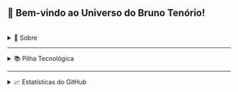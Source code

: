 ## 👋 Bem-vindo ao Universo do Bruno Tenório!

<br>

<details>
  <summary>👤 Sobre</summary>

  <br>

  <a href="https://asmitbm.github.io/">
    <img src="https://uploaddeimagens.com.br/images/004/667/554/full/9.jpg?1700259110" width="100%" alt="Banner">
  </a>

  <br>
  <br>

  🎓 Estudante de Bacharelado em Tecnologia da Informação na [UNIVESP](https://univesp.br/).

  💻 Desenvolvedor Front-End com foco em **JavaScript/TypeScript**, atuando com **React.js**, **Vue.js** e **Next.js**, criando interfaces modernas, responsivas e performáticas.

  🔧 Evoluindo como Desenvolvedor Full Stack, com experiência em **Node.js**, **Sequelize ORM** e **Express**, contribuindo para soluções eficientes em diferentes contextos.

  📚 Sempre em aprendizado contínuo, aprimorando habilidades e explorando melhores práticas, especialmente em performance, acessibilidade e experiência do usuário, com apoio da [Alura](https://www.alura.com.br/).

  🚀 Experiência no desenvolvimento e otimização de plataformas digitais, priorizando eficiência, usabilidade e inovação, entregando valor real para empresas.

  🤝 Atuação colaborativa em equipes multidisciplinares, transformando requisitos técnicos em soluções escaláveis e de qualidade.

  Fora do código, gosto de correr, praticar esportes e, claro, torcer eternamente pelo **São Paulo**.  
  Gosta de tecnologia ou quer trocar uma ideia? Fique à vontade para se conectar:
  
  <br>

  <p align="center">
    <a href="https://www.linkedin.com/in/bruno-tenorio/" target="_blank" rel="noopener noreferrer">
      <img src="https://img.shields.io/badge/LinkedIn-0077B5?style=for-the-badge&logo=linkedin&logoColor=white" alt="LinkedIn">
    </a>
    <a href="mailto:tenoriobn@gmail.com" target="_blank" rel="noopener noreferrer">
      <img src="https://img.shields.io/badge/Gmail-D14836?style=for-the-badge&logo=gmail&logoColor=white" alt="Gmail">
    </a>
  </p>
</details>

---

<details>
  <summary>📚 Pilha Tecnológica</summary>
  
  ### 🚀 Linguagens
  ![HTML5](https://img.shields.io/badge/HTML5-E34F26?style=for-the-badge&logo=html5&logoColor=white)
  ![CSS3](https://img.shields.io/badge/CSS3-1572B6?style=for-the-badge&logo=css3&logoColor=white)
  ![SASS](https://img.shields.io/badge/Sass-CC6699?style=for-the-badge&logo=sass&logoColor=white)
  ![JavaScript](https://img.shields.io/badge/JavaScript-F7DF1E?style=for-the-badge&logo=javascript&logoColor=black)
  ![TypeScript](https://img.shields.io/badge/TypeScript-007ACC?style=for-the-badge&logo=typescript&logoColor=white)
  
  ### 🧩 Bibliotecas & Frameworks
  ![React.js](https://img.shields.io/badge/React-61DAFB?style=for-the-badge&logo=react&logoColor=black)
  ![Vue.js](https://img.shields.io/badge/Vue.js-4FC08D?style=for-the-badge&logo=vuedotjs&logoColor=white)
  ![Next.js](https://img.shields.io/badge/Next.js-000000?style=for-the-badge&logo=nextdotjs&logoColor=white)
  ![React Router](https://img.shields.io/badge/React_Router-CA4245?style=for-the-badge&logo=react-router&logoColor=white)
  ![React Query](https://img.shields.io/badge/React_Query-FF4154?style=for-the-badge&logo=ReactQuery&logoColor=white)
  ![Node.js](https://img.shields.io/badge/Node.js-339933?style=for-the-badge&logo=nodedotjs&logoColor=white)
  ![Express.js](https://img.shields.io/badge/Express.js-000000?style=for-the-badge&logo=express&logoColor=white)
  ![Sequelize](https://img.shields.io/badge/Sequelize-52B0E7?style=for-the-badge&logo=Sequelize&logoColor=white)
  ![JWT](https://img.shields.io/badge/JWT-000000?style=for-the-badge&logo=JSON%20web%20tokens&logoColor=white)
  ![Apollo GraphQL](https://img.shields.io/badge/Apollo_GraphQL-311C87?style=for-the-badge&logo=ApolloGraphQL&logoColor=white)
  ![GraphQL](https://img.shields.io/badge/GraphQL-E10098?style=for-the-badge&logo=graphql&logoColor=white)
  ![Chart.js](https://img.shields.io/badge/Chart.js-FF6384?style=for-the-badge&logo=chartdotjs&logoColor=white)
  
  ### 💻 Banco de Dados
  ![MySQL](https://img.shields.io/badge/MySQL-005C84?style=for-the-badge&logo=mysql&logoColor=white)
  ![MongoDB](https://img.shields.io/badge/MongoDB-4EA94B?style=for-the-badge&logo=mongodb&logoColor=white)
  ![SQLite](https://img.shields.io/badge/SQLite-003B57?style=for-the-badge&logo=sqlite&logoColor=white)
  ![PostgreSQL](https://img.shields.io/badge/PostgreSQL-316192?style=for-the-badge&logo=postgresql&logoColor=white)
  
  ### 🎨 Estilização & Design
  ![Styled Components](https://img.shields.io/badge/Styled--Components-DB7093?style=for-the-badge&logo=styled-components&logoColor=white)
  ![Storybook](https://img.shields.io/badge/Storybook-FF4785?style=for-the-badge&logo=storybook&logoColor=white)
  ![Bootstrap](https://img.shields.io/badge/Bootstrap-563D7C?style=for-the-badge&logo=bootstrap&logoColor=white)
  ![Bulma](https://img.shields.io/badge/Bulma-00D1B2?style=for-the-badge&logo=Bulma&logoColor=white)
  ![Tailwind CSS](https://img.shields.io/badge/Tailwind_CSS-38B2AC?style=for-the-badge&logo=tailwind-css&logoColor=white)
  ![Material UI](https://img.shields.io/badge/Material--UI-0081CB?style=for-the-badge&logo=material-ui&logoColor=white)
  
  ### 🛠️ Testes & Automação
  ![Cypress](https://img.shields.io/badge/Cypress-17202C?style=for-the-badge&logo=cypress&logoColor=white)
  ![Jest](https://img.shields.io/badge/Jest-C21325?style=for-the-badge&logo=jest&logoColor=white)
  
  ### 🧑‍💻 Ferramentas & Plataformas
  ![Figma](https://img.shields.io/badge/Figma-F24E1E?style=for-the-badge&logo=figma&logoColor=white)
  ![Canva](https://img.shields.io/badge/Canva-00C4CC?style=for-the-badge&logo=Canva&logoColor=white)
  ![GitHub](https://img.shields.io/badge/GitHub-100000?style=for-the-badge&logo=github&logoColor=white)
  ![Git](https://img.shields.io/badge/Git-F05032?style=for-the-badge&logo=git&logoColor=white)
  ![Vercel](https://img.shields.io/badge/Vercel-000000?style=for-the-badge&logo=vercel&logoColor=white)
  ![Netlify](https://img.shields.io/badge/Netlify-00C7B7?style=for-the-badge&logo=netlify&logoColor=white)
  ![Heroku](https://img.shields.io/badge/Heroku-430098?style=for-the-badge&logo=heroku&logoColor=white)
  ![Postman](https://img.shields.io/badge/Postman-FF6C37?style=for-the-badge&logo=Postman&logoColor=white)
  ![Insomnia](https://img.shields.io/badge/Insomnia-5849be?style=for-the-badge&logo=Insomnia&logoColor=white)
  ![WordPress](https://img.shields.io/badge/WordPress-21759B?style=for-the-badge&logo=wordpress&logoColor=white)
  
  ### 💻 Ambiente de Desenvolvimento
  ![VS Code](https://img.shields.io/badge/VS_Code-0078D4?style=for-the-badge&logo=visual%20studio%20code&logoColor=white)
  ![Windows](https://img.shields.io/badge/Windows-0078D6?style=for-the-badge&logo=windows&logoColor=white)
  ![Ubuntu](https://img.shields.io/badge/Ubuntu-E95420?style=for-the-badge&logo=ubuntu&logoColor=white)
  
  ### 📦 Gerenciadores de Pacotes
  ![NPM](https://img.shields.io/badge/NPM-CB3837?style=for-the-badge&logo=npm&logoColor=white)
  ![Yarn](https://img.shields.io/badge/Yarn-2C8EBB?style=for-the-badge&logo=yarn&logoColor=white)

</details>

---

<details>
  <summary>📈 Estatísticas do GitHub</summary>

  <br>

  <p align="center">
    <img width="48%" height="190px" src="https://github-readme-stats.vercel.app/api?username=tenoriobn&show_icons=true&hide_border=true&theme=material-palenight&locale=pt-br" alt="GitHub Stats">
    <img width="48%" height="190px" src="https://github-readme-streak-stats.herokuapp.com/?user=tenoriobn&hide_border=true&theme=material-palenight&locale=pt-br" alt="GitHub Streak">
  </p>
  
  <p align="center">
    <img height="190" src="https://github-readme-stats.vercel.app/api/top-langs/?username=tenoriobn&layout=compact&hide_border=true&theme=material-palenight&locale=pt-br"  alt="GitHub Languages" />
  </p>

</details>
